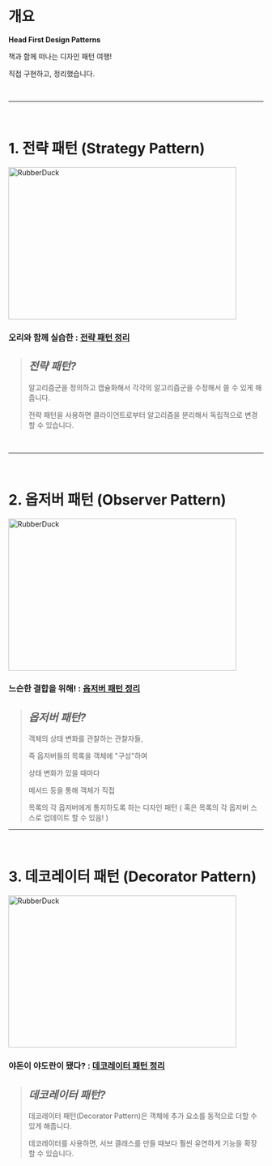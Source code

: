 # 개요

__Head First Design Patterns__ 

책과 함께 떠나는 디자인 패턴 여행!

직접 구현하고, 정리했습니다.
 
<br>

---

<br>

# 1. 전략 패턴 (Strategy Pattern)

<img src="https://velog.velcdn.com/images/calaf/post/3d259fef-9522-4f7a-ac13-e3ad6ab7c934/image.jpg" width="450px" height="300px" title="px(픽셀) 크기 설정" alt="RubberDuck"></img>

### 오리와 함께 실습한 : [전략 패턴 정리](https://velog.io/@calaf/1.-%EC%A0%84%EB%9E%B5-%ED%8C%A8%ED%84%B4-Strategy-Pattern)

> ## ***전략 패턴?***
>  알고리즘군을 정의하고 캡슐화해서 각각의 알고리즘군을 수정해서 쓸 수 있게 해줍니다. 
> 
> 전략 패턴을 사용하면 클라이언트로부터 알고리즘을 분리해서 독립적으로 변경 할 수 있습니다.
<br>

---

<br>

# 2. 옵저버 패턴 (Observer Pattern)

<img src="https://velog.velcdn.com/images/calaf/post/79e9222b-525a-4c45-89ce-2e0cd1d60b61/image.png" width="450px" height="300px" title="px(픽셀) 크기 설정" alt="RubberDuck"></img>

### 느슨한 결합을 위해! : [옵저버 패턴 정리](https://velog.io/@calaf/2.-%EC%98%B5%EC%A0%80%EB%B2%84-%ED%8C%A8%ED%84%B4Observer-Pattern)

> ## ***옵저버 패턴?***
>  객체의 상태 변화를 관찰하는 관찰자들,
> 
> 즉 옵저버들의 목록을 객체에 "구성"하여
> 
> 상태 변화가 있을 때마다
> 
> 메서드 등을 통해 객체가 직접
> 
> 목록의 각 옵저버에게 통지하도록 하는 디자인 패턴 ( 혹은 목록의 각 옵저버 스스로 업데이트 할 수 있음! )

---

<br>

# 3. 데코레이터 패턴 (Decorator Pattern)

<img src="https://velog.velcdn.com/images/calaf/post/af512aef-4dd4-417c-829a-3968cb5a7de0/image.png" width="450px" height="300px" title="px(픽셀) 크기 설정" alt="RubberDuck"></img>

### 야돈이 야도란이 됐다? : [데코레이터 패턴 정리](https://velog.io/@calaf/3.-%EB%8D%B0%EC%BD%94%EB%A0%88%EC%9D%B4%ED%84%B0-%ED%8C%A8%ED%84%B4-Decorator-Pattern)

> ## ***데코레이터 패턴?***
>  데코레이터 패턴(Decorator Pattern)은 객체에 추가 요소를 동적으로 더할 수 있게 해줍니다.
>
> 데코레이터를 사용하면, 서브 클래스를 만들 때보다 훨씬 유연하게 기능을 확장 할 수 있습니다.
<br>
